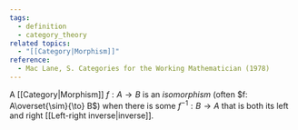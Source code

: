 ```yaml
---
tags:
  - definition
  - category_theory
related topics:
  - "[[Category|Morphism]]"
reference:
  - Mac Lane, S. Categories for the Working Mathematician (1978)
---
```

A [[Category|Morphism]] $f: A \to B$ is an _isomorphism_ (often $f: A\overset{\sim}{\to} B$) when there is some $f^{-1}: B \to A$ that is both its left and right [[Left-right inverse|inverse]].
